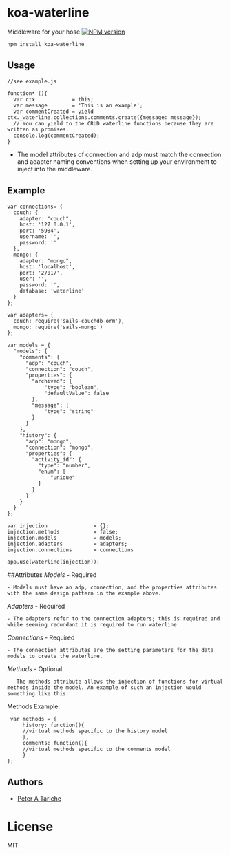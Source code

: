 # koa-waterline
  Middleware for your hose 
  [![NPM version][npm-image]][npm-url]

    npm install koa-waterline

## Usage

    //see example.js

    function* (){
      var ctx            = this;
      var message        = 'This is an example';
      var commentCreated = yield ctx._waterline.collections.comments.create({message: message});
      // You can yield to the CRUD waterline functions because they are written as promises.
      console.log(commentCreated);
    }

   * The model attributes of connection and adp must match the connection and adapter naming conventions when setting up your environment to inject into the middleware.
    
## Example

    var connections= {
      couch: {
        adapter: "couch",
        host: '127.0.0.1',
        port: '5984',
        username: '',
        password: ''
      },
      mongo: {
        adapter: "mongo",
        host: 'localhost',
        port: '27017', 
        user: '', 
        password: '',
        database: 'waterline'
      }
    };

    var adapters= {
      couch: require('sails-couchdb-orm'),
      mongo: require('sails-mongo')
    }; 

    var models = { 
      "models": {
        "comments": {
          "adp": "couch",
          "connection": "couch",
          "properties": {
            "archived": {
                "type": "boolean",
                "defaultValue": false
            },
            "message": {
                "type": "string"
            }
          }
        },
        "history": {
          "adp": "mongo",
          "connection": "mongo",
          "properties": {
            "activity_id": {
              "type": "number",
              "enum": [
                  "unique"
              ]
            }
          }
        }
      }
    };

    var injection               = {};
    injection.methods           = false;
    injection.models            = models; 
    injection.adapters          = adapters;
    injection.connections       = connections

    app.use(waterline(injection));


##Attributes
*Models* - Required

    - Models must have an adp, connection, and the properties attributes with the same design pattern in the example above. 
    
*Adapters* - Required

    - The adapters refer to the connection adapters; this is required and while seeming redundant it is required to run waterline 
    
*Connections* - Required

    - The connection attributes are the setting parameters for the data models to create the waterline.
*Methods* - Optional

     - The methods attribute allows the injection of functions for virtual methods inside the model. An example of such an injection would something like this: 
     
Methods Example:
     
     var methods = {
         history: function(){
         //virtual methods specific to the history model
         },
         comments: function(){
         //virtual methods specific to the comments model
         }
    };

## Authors

  - [Peter A Tariche](https://github.com/ptariche)

# License

  MIT

[npm-image]: https://img.shields.io/npm/v/koa-waterline.svg?style=flat-square
[npm-url]: https://npmjs.org/package/koa-waterline
